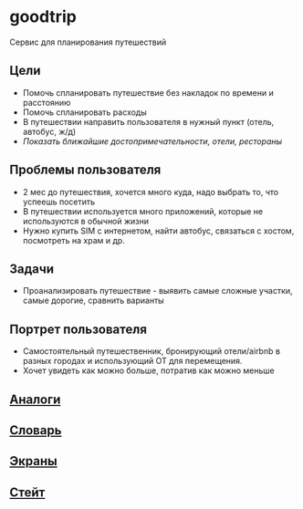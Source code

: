 # goodtrip

Сервис для планирования путешествий

## Цели
   + Помочь спланировать путешествие без накладок по времени и расстоянию
   + Помочь спланировать расходы 
   + В путешествии направить пользователя в нужный пункт (отель, автобус, ж/д)
   + *Показать ближайшие достопримечательности, отели, рестораны*
   
## Проблемы пользователя
   * 2 мес до путешествия, хочется много куда, надо выбрать то, что успеешь посетить
   * В путешествии используется много приложений, которые не используются в обычной жизни
   * Нужно купить SIM с интернетом, найти автобус, связаться с хостом, посмотреть на храм и др.   
   
## Задачи
   * Проанализировать путешествие - выявить самые сложные участки, самые дорогие, сравнить варианты
   
## Портрет пользователя
   * Самостоятельный путешественник, бронирующий отели/airbnb в разных городах и использующий ОТ для перемещения.
   * Хочет увидеть как можно больше, потратив как можно меньше
  
## [Аналоги](analogs.md)
## [Словарь](conventions.md)
## [Экраны](screens.md)
## [Стейт](state.md)
